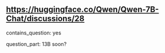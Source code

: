 ## https://huggingface.co/Qwen/Qwen-7B-Chat/discussions/28

contains_question: yes

question_part: 13B soon?